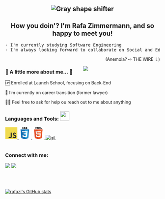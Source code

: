 <h2 align="center">
<img src="https://camo.githubusercontent.com/4fb9b9690d9c83240e1e57d5211528684d531ad4e8b9f3182a75c9271ebbe827/687474703a2f2f72616e646f6a732e636f6d2f696d616765732f73686170655368696674657247726179416c7068614261636b67726f756e642e676966" alt="Gray shape shifter" height="60" data-canonical-src="http://randojs.com/images/shapeShifterGrayAlphaBackground.gif" style="max-width: 100%;">
</h2>
<h2 align="center">
How you doin'? I'm Rafa Zimmermann, and so happy to meet you!
</h2>
<pre>
- I'm currently studying Software Engineering
- I'm always looking forward to collaborate on Social and Educational impact open source projects
</pre>
<p align="right">(Anemoia? ⇨ THE WIRE ⇩)</p>
<img width="250" align="right" src="https://media.giphy.com/media/OVtqvymKkkcTu/giphy.gif">

<h3 align="left">🔗 A little more about me... 🔗</h3>
<p>🆙 Enrolled at Launch School, focusing on Back-End </p>
<p>👾 I’m currently on career transition (former lawyer)</p>
<p>👨‍💻 Feel free to ask for help ou reach out to me about anything</p>




<h3 align="left">Languages and Tools: <img src="https://media.giphy.com/media/WUlplcMpOCEmTGBtBW/giphy.gif" width="30" height="30"></h3>
<p align="left"> 
<a href="https://developer.mozilla.org/en-US/docs/Web/JavaScript" target="_blank"> <img src="https://raw.githubusercontent.com/devicons/devicon/master/icons/javascript/javascript-original.svg" alt="javascript" width="40" height="40"/> </a>	
<a href="https://www.w3schools.com/css/" target="_blank"> <img src="https://raw.githubusercontent.com/devicons/devicon/master/icons/css3/css3-original-wordmark.svg" alt="css3" width="40" height="40"/> </a>
<a href="https://www.w3.org/html/" target="_blank"> <img src="https://raw.githubusercontent.com/devicons/devicon/master/icons/html5/html5-original-wordmark.svg" alt="html5" width="40" height="40"/> </a> 
<a href="https://git-scm.com/" target="_blank"> <img src="https://www.vectorlogo.zone/logos/git-scm/git-scm-icon.svg" alt="git" width="40" height="40"/> </a> 
</p>

#
<h3 align="left">Connect with me:</h3>
<div>  
  <a href="https://www.linkedin.com/in/rafazi/" target="_blank"><img src="https://img.shields.io/badge/-LinkedIn-%230077B5?style=for-the-badge&logo=linkedin&logoColor=white" target="_blank"></a> 
 <a href = "mailto:rafazizi@hotmail.com"><img src="https://img.shields.io/badge/You%20can%20always%20find%20me%20at%20my%20e--mail%3A-rafazizi%40hotmail.com-brightgreen" target="_blank"></a>
 <br><br>
  <br><br>
 </div>

[![rafazi's GitHub stats](https://github-readme-stats.vercel.app/api?username=rafazi&theme=onedark&show_icons=false)](https://github.com/rafazi/github-readme-stats)



  
